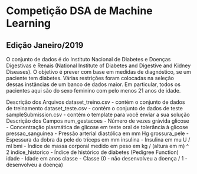 # Competição DSA de Machine Learning
## Edição Janeiro/2019

O conjunto de dados é do Instituto Nacional de Diabetes e Doenças Digestivas e Renais (National Institute of Diabetes and Digestive and Kidney Diseases). O objetivo é prever com base em medidas de diagnóstico, se um paciente tem diabetes. Várias restrições foram colocadas na seleção dessas instâncias de um banco de dados maior. Em particular, todos os pacientes aqui são do sexo feminino com pelo menos 21 anos de idade.

Descrição dos Arquivos
dataset_treino.csv - contém o conjunto de dados de treinamento
dataset_teste.csv - contém o conjunto de dados de teste
sampleSubmission.csv - contém o template para você enviar a sua solução
Descrição dos Campos
num_gestacoes - Número de vezes grávida
glicose - Concentração plasmática de glicose em teste oral de tolerância à glicose
pressao_sanguinea - Pressão arterial diastólica em mm Hg
grossura_pele - Espessura da dobra da pele do tríceps em mm
insulina - Insulina em mu U / ml
bmi - Índice de massa corporal medido em peso em kg / (altura em m) ^ 2
indice_historico - Índice de histórico de diabetes (Pedigree Function)
idade - Idade em anos
classe - Classe (0 - não desenvolveu a doença / 1 - desenvolveu a doença)